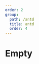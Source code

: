 ```yaml
---
order: 2
group:
  path: /antd
  title: antd
  order: 4
---
```


# Empty

<code src="./_demo.tsx"
  title='测试antd中媒体组件Empty'
  desc='使用自动配置查看效果'
  defaultShowCode=true
/>
